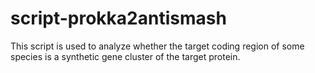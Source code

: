 # script-prokka2antismash
This script is used to analyze whether the target coding region of some species is a synthetic gene cluster of the target protein.
